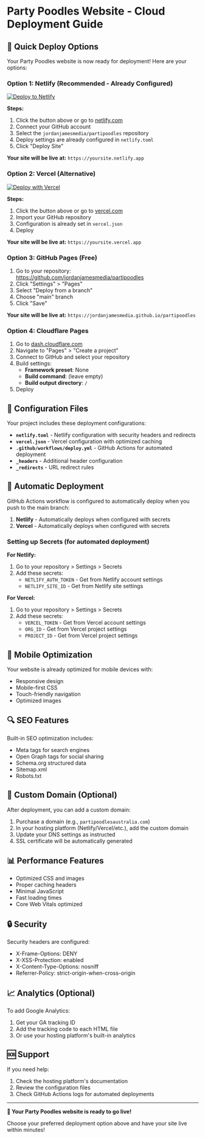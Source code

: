 # Party Poodles Website - Cloud Deployment Guide

## 🚀 Quick Deploy Options

Your Party Poodles website is now ready for deployment! Here are your options:

### Option 1: Netlify (Recommended - Already Configured)
[![Deploy to Netlify](https://www.netlify.com/img/deploy/button.svg)](https://app.netlify.com/start/deploy?repository=https://github.com/jordanjamesmedia/partipoodles)

**Steps:**
1. Click the button above or go to [netlify.com](https://netlify.com)
2. Connect your GitHub account
3. Select the `jordanjamesmedia/partipoodles` repository
4. Deploy settings are already configured in `netlify.toml`
5. Click "Deploy Site"

**Your site will be live at:** `https://yoursite.netlify.app`

### Option 2: Vercel (Alternative)
[![Deploy with Vercel](https://vercel.com/button)](https://vercel.com/new/clone?repository-url=https://github.com/jordanjamesmedia/partipoodles)

**Steps:**
1. Click the button above or go to [vercel.com](https://vercel.com)
2. Import your GitHub repository
3. Configuration is already set in `vercel.json`
4. Deploy

**Your site will be live at:** `https://yoursite.vercel.app`

### Option 3: GitHub Pages (Free)
1. Go to your repository: https://github.com/jordanjamesmedia/partipoodles
2. Click "Settings" > "Pages"
3. Select "Deploy from a branch"
4. Choose "main" branch
5. Click "Save"

**Your site will be live at:** `https://jordanjamesmedia.github.io/partipoodles`

### Option 4: Cloudflare Pages
1. Go to [dash.cloudflare.com](https://dash.cloudflare.com)
2. Navigate to "Pages" > "Create a project"
3. Connect to GitHub and select your repository
4. Build settings:
   - **Framework preset**: None
   - **Build command**: (leave empty)
   - **Build output directory**: `/`
5. Deploy

## 🔧 Configuration Files

Your project includes these deployment configurations:

- **`netlify.toml`** - Netlify configuration with security headers and redirects
- **`vercel.json`** - Vercel configuration with optimized caching
- **`.github/workflows/deploy.yml`** - GitHub Actions for automated deployment
- **`_headers`** - Additional header configuration
- **`_redirects`** - URL redirect rules

## 🚀 Automatic Deployment

GitHub Actions workflow is configured to automatically deploy when you push to the main branch:

1. **Netlify** - Automatically deploys when configured with secrets
2. **Vercel** - Automatically deploys when configured with secrets

### Setting up Secrets (for automated deployment)

**For Netlify:**
1. Go to your repository > Settings > Secrets
2. Add these secrets:
   - `NETLIFY_AUTH_TOKEN` - Get from Netlify account settings
   - `NETLIFY_SITE_ID` - Get from Netlify site settings

**For Vercel:**
1. Go to your repository > Settings > Secrets
2. Add these secrets:
   - `VERCEL_TOKEN` - Get from Vercel account settings
   - `ORG_ID` - Get from Vercel project settings
   - `PROJECT_ID` - Get from Vercel project settings

## 📱 Mobile Optimization

Your website is already optimized for mobile devices with:
- Responsive design
- Mobile-first CSS
- Touch-friendly navigation
- Optimized images

## 🔍 SEO Features

Built-in SEO optimization includes:
- Meta tags for search engines
- Open Graph tags for social sharing
- Schema.org structured data
- Sitemap.xml
- Robots.txt

## 🎨 Custom Domain (Optional)

After deployment, you can add a custom domain:

1. Purchase a domain (e.g., `partipoodlesaustralia.com`)
2. In your hosting platform (Netlify/Vercel/etc.), add the custom domain
3. Update your DNS settings as instructed
4. SSL certificate will be automatically generated

## 📊 Performance Features

- Optimized CSS and images
- Proper caching headers
- Minimal JavaScript
- Fast loading times
- Core Web Vitals optimized

## 🔒 Security

Security headers are configured:
- X-Frame-Options: DENY
- X-XSS-Protection: enabled
- X-Content-Type-Options: nosniff
- Referrer-Policy: strict-origin-when-cross-origin

## 📈 Analytics (Optional)

To add Google Analytics:
1. Get your GA tracking ID
2. Add the tracking code to each HTML file
3. Or use your hosting platform's built-in analytics

## 🆘 Support

If you need help:
1. Check the hosting platform's documentation
2. Review the configuration files
3. Check GitHub Actions logs for automated deployments

---

**🎉 Your Party Poodles website is ready to go live!**

Choose your preferred deployment option above and have your site live within minutes!